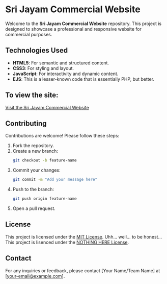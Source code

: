 # Sri Jayam Commercial Website

Welcome to the **Sri Jayam Commercial Website** repository. This project is designed to showcase a professional and responsive website for commercial purposes.

## Technologies Used

- **HTML5**: For semantic and structured content.
- **CSS3**: For styling and layout.
- **JavaScript**: For interactivity and dynamic content.
- **EJS**: This is a lesser-known code that is essentially PHP, but better.

## To view the site:

[Visit the Sri Jayam Commercial Website](https://sri-jayam.onrender.com/)

## Contributing

Contributions are welcome! Please follow these steps:

1. Fork the repository.
2. Create a new branch:
    ```bash
    git checkout -b feature-name
    ```
3. Commit your changes:
    ```bash
    git commit -m "Add your message here"
    ```
4. Push to the branch:
    ```bash
    git push origin feature-name
    ```
5. Open a pull request.

## License

This project is licensed under the [MIT License](LICENSE).
Uhh... well... to be honest...
This project is lisenced under the [NOTHING HERE License](LICENSE).

## Contact

For any inquiries or feedback, please contact [Your Name/Team Name] at [your-email@example.com].
